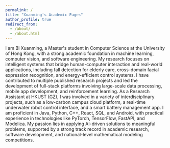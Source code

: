 ```yaml
---
permalink: /
title: "Xuanming's Academic Pages"
author_profile: true
redirect_from: 
  - /about/
  - /about.html
---
```


I am Bi Xuanming, a Master's student in Computer Science at the University of Hong Kong, with a strong academic foundation in machine learning, computer vision, and software engineering. My research focuses on intelligent systems that bridge human-computer interaction and real-world applications, including fall detection for elderly care, cross-domain facial expression recognition, and energy-efficient control systems. I have contributed to multiple published research projects and led the development of full-stack platforms involving large-scale data processing, mobile app development, and reinforcement learning. As a Research Assistant at HKUST (GZ), I was involved in a variety of interdisciplinary projects, such as a low-carbon campus cloud platform, a real-time underwater robot control interface, and a smart battery management app. I am proficient in Java, Python, C++, React, SQL, and Android, with practical experience in technologies like PyTorch, TensorFlow, FastAPI, and Modelica. My passion lies in applying AI-driven solutions to meaningful problems, supported by a strong track record in academic research, software development, and national-level mathematical modeling competitions.
